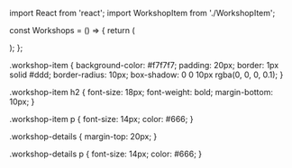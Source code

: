 import React from 'react';
import WorkshopItem from './WorkshopItem';

const Workshops = () => {
  return (
    <div>
      <WorkshopItem
        title="Workshop de Desenvolvimento Web"
        description="Aprenda a criar aplicações web modernas com HTML, CSS e JavaScript."
        date="2023-03-15"
        time="10:00"
        location="São Paulo"
      />
      <WorkshopItem
        title="Workshop de Design Gráfico"
        description="Aprenda a criar designs gráficos atraentes com Adobe Photoshop e Illustrator."
        date="2023-04-20"
        time="14:00"
        location="Rio de Janeiro"
      />
    </div>
  );
};




.workshop-item {
  background-color: #f7f7f7;
  padding: 20px;
  border: 1px solid #ddd;
  border-radius: 10px;
  box-shadow: 0 0 10px rgba(0, 0, 0, 0.1);
}

.workshop-item h2 {
  font-size: 18px;
  font-weight: bold;
  margin-bottom: 10px;
}

.workshop-item p {
  font-size: 14px;
  color: #666;
}

.workshop-details {
  margin-top: 20px;
}

.workshop-details p {
  font-size: 14px;
  color: #666;
}
